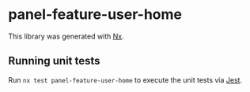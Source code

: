 # panel-feature-user-home

This library was generated with [Nx](https://nx.dev).

## Running unit tests

Run `nx test panel-feature-user-home` to execute the unit tests via [Jest](https://jestjs.io).
